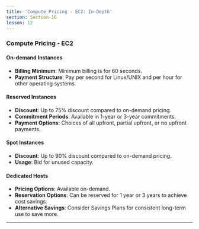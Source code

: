 ```yaml
---
title: 'Compute Pricing - EC2: In-Depth'
section: Section-16
lesson: 12
---
```


### Compute Pricing - EC2

#### On-demand Instances

- **Billing Minimum**: Minimum billing is for 60 seconds.
- **Payment Structure**: Pay per second for Linux/UNIX and per hour for other operating systems.

<!-- pagebreak -->

#### Reserved Instances

- **Discount**: Up to 75% discount compared to on-demand pricing.
- **Commitment Periods**: Available in 1-year or 3-year commitments.
- **Payment Options**: Choices of all upfront, partial upfront, or no upfront payments.

<!-- pagebreak -->

#### Spot Instances

- **Discount**: Up to 90% discount compared to on-demand pricing.
- **Usage**: Bid for unused capacity.

<!-- pagebreak -->

#### Dedicated Hosts

- **Pricing Options**: Available on-demand.
- **Reservation Options**: Can be reserved for 1 year or 3 years to achieve cost savings.
- **Alternative Savings**: Consider Savings Plans for consistent long-term use to save more.

---
